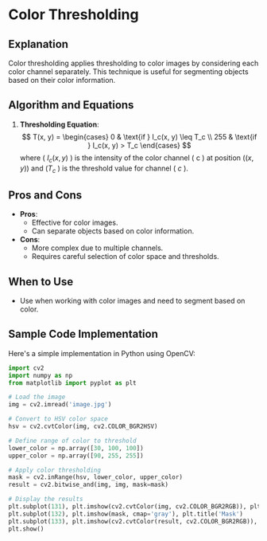 


# Color Thresholding

## Explanation
Color thresholding applies thresholding to color images by considering each color channel separately. This technique is useful for segmenting objects based on their color information.

## Algorithm and Equations
1. **Thresholding Equation**:
   $$
   T(x, y) = \begin{cases} 
   0 & \text{if } I_c(x, y) \leq T_c \\
   255 & \text{if } I_c(x, y) > T_c 
   \end{cases}
   $$
   where \( $I_c(x, y)$ \) is the intensity of the color channel \( c \) at position \($(x, y)$\) and \($T_c$ \) is the threshold value for channel \( $c$ \).

## Pros and Cons
- **Pros**:
  - Effective for color images.
  - Can separate objects based on color information.
- **Cons**:
  - More complex due to multiple channels.
  - Requires careful selection of color space and thresholds.

## When to Use
- Use when working with color images and need to segment based on color.

## Sample Code Implementation

Here's a simple implementation in Python using OpenCV:

```python
import cv2
import numpy as np
from matplotlib import pyplot as plt

# Load the image
img = cv2.imread('image.jpg')

# Convert to HSV color space
hsv = cv2.cvtColor(img, cv2.COLOR_BGR2HSV)

# Define range of color to threshold
lower_color = np.array([30, 100, 100])
upper_color = np.array([90, 255, 255])

# Apply color thresholding
mask = cv2.inRange(hsv, lower_color, upper_color)
result = cv2.bitwise_and(img, img, mask=mask)

# Display the results
plt.subplot(131), plt.imshow(cv2.cvtColor(img, cv2.COLOR_BGR2RGB)), plt.title('Original Image')
plt.subplot(132), plt.imshow(mask, cmap='gray'), plt.title('Mask')
plt.subplot(133), plt.imshow(cv2.cvtColor(result, cv2.COLOR_BGR2RGB)), plt.title('Result')
plt.show()
